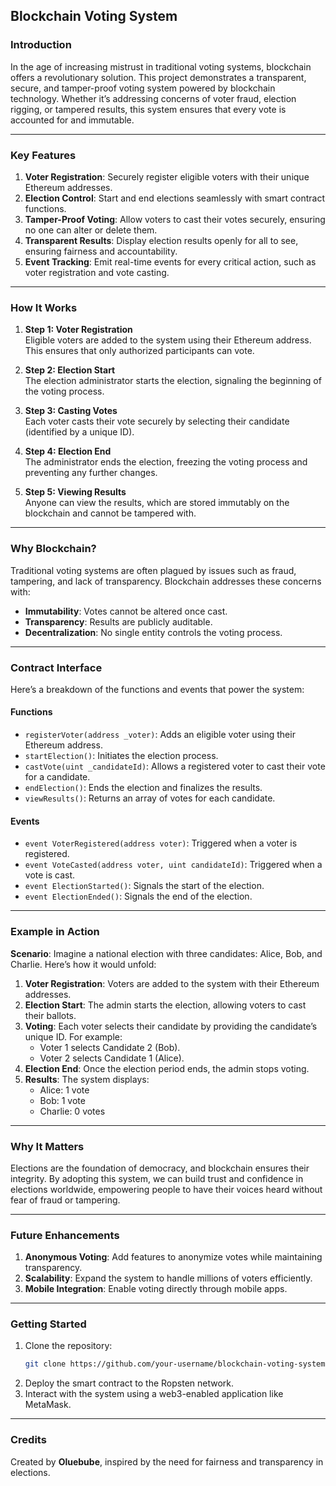 ## **Blockchain Voting System**

### **Introduction**
In the age of increasing mistrust in traditional voting systems, blockchain offers a revolutionary solution. This project demonstrates a transparent, secure, and tamper-proof voting system powered by blockchain technology. Whether it’s addressing concerns of voter fraud, election rigging, or tampered results, this system ensures that every vote is accounted for and immutable.

---

### **Key Features**
1. **Voter Registration**: Securely register eligible voters with their unique Ethereum addresses.
2. **Election Control**: Start and end elections seamlessly with smart contract functions.
3. **Tamper-Proof Voting**: Allow voters to cast their votes securely, ensuring no one can alter or delete them.
4. **Transparent Results**: Display election results openly for all to see, ensuring fairness and accountability.
5. **Event Tracking**: Emit real-time events for every critical action, such as voter registration and vote casting.

---

### **How It Works**
1. **Step 1: Voter Registration**  
   Eligible voters are added to the system using their Ethereum address. This ensures that only authorized participants can vote.

2. **Step 2: Election Start**  
   The election administrator starts the election, signaling the beginning of the voting process.

3. **Step 3: Casting Votes**  
   Each voter casts their vote securely by selecting their candidate (identified by a unique ID).

4. **Step 4: Election End**  
   The administrator ends the election, freezing the voting process and preventing any further changes.

5. **Step 5: Viewing Results**  
   Anyone can view the results, which are stored immutably on the blockchain and cannot be tampered with.

---

### **Why Blockchain?**
Traditional voting systems are often plagued by issues such as fraud, tampering, and lack of transparency. Blockchain addresses these concerns with:
- **Immutability**: Votes cannot be altered once cast.
- **Transparency**: Results are publicly auditable.
- **Decentralization**: No single entity controls the voting process.

---

### **Contract Interface**
Here’s a breakdown of the functions and events that power the system:

#### **Functions**
- `registerVoter(address _voter)`: Adds an eligible voter using their Ethereum address.
- `startElection()`: Initiates the election process.
- `castVote(uint _candidateId)`: Allows a registered voter to cast their vote for a candidate.
- `endElection()`: Ends the election and finalizes the results.
- `viewResults()`: Returns an array of votes for each candidate.

#### **Events**
- `event VoterRegistered(address voter)`: Triggered when a voter is registered.
- `event VoteCasted(address voter, uint candidateId)`: Triggered when a vote is cast.
- `event ElectionStarted()`: Signals the start of the election.
- `event ElectionEnded()`: Signals the end of the election.

---

### **Example in Action**
**Scenario**: Imagine a national election with three candidates: Alice, Bob, and Charlie. Here’s how it would unfold:
1. **Voter Registration**: Voters are added to the system with their Ethereum addresses.
2. **Election Start**: The admin starts the election, allowing voters to cast their ballots.
3. **Voting**: Each voter selects their candidate by providing the candidate’s unique ID. For example:
   - Voter 1 selects Candidate 2 (Bob).
   - Voter 2 selects Candidate 1 (Alice).
4. **Election End**: Once the election period ends, the admin stops voting.
5. **Results**: The system displays:
   - Alice: 1 vote
   - Bob: 1 vote
   - Charlie: 0 votes

---

### **Why It Matters**
Elections are the foundation of democracy, and blockchain ensures their integrity. By adopting this system, we can build trust and confidence in elections worldwide, empowering people to have their voices heard without fear of fraud or tampering.

---

### **Future Enhancements**
1. **Anonymous Voting**: Add features to anonymize votes while maintaining transparency.
2. **Scalability**: Expand the system to handle millions of voters efficiently.
3. **Mobile Integration**: Enable voting directly through mobile apps.

---

### **Getting Started**
1. Clone the repository:
   ```bash
   git clone https://github.com/your-username/blockchain-voting-system.git
   ```
2. Deploy the smart contract to the Ropsten network.
3. Interact with the system using a web3-enabled application like MetaMask.

---

### **Credits**
Created by **Oluebube**, inspired by the need for fairness and transparency in elections.
